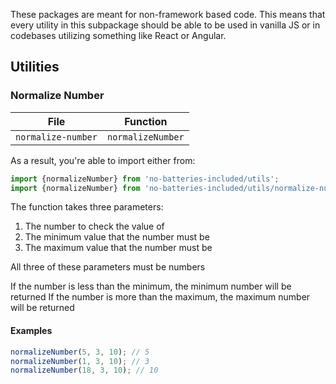 These packages are meant for non-framework based code. This means that every utility in this subpackage should be able to be used
in vanilla JS or in codebases utilizing something like React or Angular.

## Utilities

### Normalize Number

| File               | Function           |
| ------------------ | ------------------ |
| `normalize-number` | `normalizeNumber`  |

As a result, you're able to import either from:
```javascript
import {normalizeNumber} from 'no-batteries-included/utils';
import {normalizeNumber} from 'no-batteries-included/utils/normalize-number';
```

The function takes three parameters:

1) The number to check the value of
2) The minimum value that the number must be
3) The maximum value that the number must be

All three of these parameters must be numbers

If the number is less than the minimum, the minimum number will be returned
If the number is more than the maximum, the maximum number will be returned

#### Examples
```javascript
normalizeNumber(5, 3, 10); // 5
normalizeNumber(1, 3, 10); // 3
normalizeNumber(18, 3, 10); // 10
```
